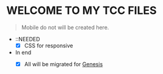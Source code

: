 # WELCOME TO MY TCC FILES

> Mobile do not will be created here.

- ::NEEDED
  - [X] CSS for responsive 
  
- In end
  - [X] All will be migrated for [Genesis](https://github.com/geni-sys)
  
